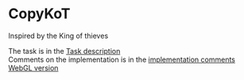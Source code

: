 # CopyKoT 
Inspired by the King of thieves

The task is in the [Task description](Docs/task_description.md)  
Comments on the implementation is in the [implementation comments](Docs/implementation_comments.md)
[WebGL version](https://kkostenkov.github.io/CopyKoT-game-test/index.html)